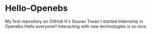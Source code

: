 # Hello-Openebs
My first repository on GitHub
It's Sourav Tiwari 
I started Internship in Openebs 
Hello everyone!!
Interacting with new technologies is so nice.
